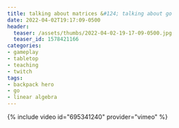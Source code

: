 ```yaml
---
title: talking about matrices &#124; talking about go
date: 2022-04-02T19:17:09-0500
header:
  teaser: /assets/thumbs/2022-04-02-19-17-09-0500.jpg
  teaser_id: 1578421166
categories:
- gameplay
- tabletop
- teaching
- twitch
tags:
- backpack hero
- go
- linear algebra
---
```

{% include video id="695341240" provider="vimeo" %}
